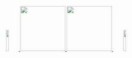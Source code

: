 <div align="center"> 
  <a href="https://github.com/mariannebravo">
  <img src="https://i.pinimg.com/564x/b4/ac/8f/b4ac8f599c7e579318be3cebaca4e7b8.jpg" style="width: 12%;" />
  <img height="120em" src="https://github-readme-stats.vercel.app/api?username=mariannebravo&show_icons=true&theme=light&include_all_commits=true&count_private=true"/>
  <img height="120em" src="https://github-readme-stats.vercel.app/api/top-langs/?username=mariannebravo&layout=compact&langs_count=7&theme=light"/>
  <img src="https://i.pinimg.com/564x/41/c9/5c/41c95cbec4982a5dc877539e7401d4e1.jpg" style="width: 12%;" />
  </a>
</div>
